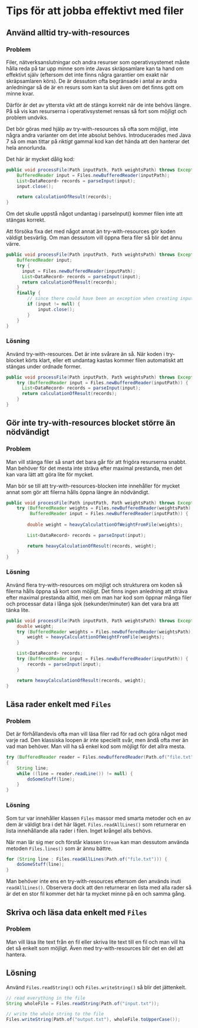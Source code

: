 # Tips för att jobba effektivt med filer

## Använd alltid try-with-resources

### Problem

Filer, nätverksanslutningar och andra resurser som operativsystemet måste hålla reda på tar upp
minne som inte Javas skräpsamlare kan ta hand om effektivt själv (eftersom det inte finns några
garantier om exakt när skräpsamlaren körs). De är dessutom ofta begränsade i antal av andra
anledningar så de är en resurs som kan ta slut även om det finns gott om minne kvar.

Därför är det av yttersta vikt att de stängs korrekt när de inte behövs längre. På så vis kan
resurserna i operativsystemet rensas så fort som möjligt och problem undviks.

Det bör göras med hjälp av try-with-resources så ofta som möjligt, inte några andra varianter om
det inte absolut behövs. Introducerades med Java 7 så om man tittar på *riktigt* gammal kod kan
det hända att den hanterar det hela annorlunda.

Det här är mycket dålig kod:

```Java
public void processFile(Path inputPath, Path weightsPath) throws Exception {
    BufferedReader input = Files.newBufferedReader(inputPath);
    List<DataRecord> records = parseInput(input);
    input.close();

    return calculationOfResult(records);
}
```

Om det skulle uppstå något undantag i parseInput() kommer filen inte att stängas korrekt.

Att försöka fixa det med något annat än try-with-resources gör koden väldigt besvärlig. Om man
dessutom vill öppna flera filer så blir det ännu värre.

```Java
public void processFile(Path inputPath, Path weightsPath) throws Exception {
    BufferedReader input;
    try {
      input = Files.newBufferedReader(inputPath);
      List<DataRecord> records = parseInput(input);
      return calculationOfResult(records);
    }
    finally {
        // since there could have been an exception when creating input it could be null
        if (input != null) {
            input.close();
        }
    }
}
```

### Lösning

Använd try-with-resources. Det är inte svårare än så. När koden i try-blocket körts klart, eller
ett undantag kastas kommer filen automatiskt att stängas under ordnade former.

```Java
public void processFile(Path inputPath, Path weightsPath) throws Exception {
    try (BufferedReader input = Files.newBufferedReader(inputPath)) {
      List<DataRecord> records = parseInput(input);
      return calculationOfResult(records);
    }
}
```

## Gör inte try-with-resources blocket större än nödvändigt

### Problem

Man vill stänga filer så snart det bara går för att frigöra resurserna snabbt. Man behöver för
det mesta inte sträva efter maximal prestanda, men det kan vara lätt att göra lite för mycket.

Man bör se till att try-with-resources-blocken inte innehåller för mycket annat som gör att filerna
hålls öppna längre än nödvändigt.

```Java
public void processFile(Path inputPath, Path weightsPath) throws Exception {
    try (BufferedReader weights = Files.newBufferedReader(weightsPath);
         BufferedReader input = Files.newBufferedReader(inputPath)) {
        
        double weight = heavyCalculattionOfWeightFromFile(weights);

        List<DataRecord> records = parseInput(input);

        return heavyCalculationOfResult(records, weight);
    }
}
```

### Lösning

Använd flera try-with-resources om möjligt och strukturera om koden så filerna hålls öppna så kort
som möjligt. Det finns ingen anledning att sträva efter maximal prestanda alltid, men om man har kod
som öppnar många filer och processar data i långa sjok (sekunder/minuter) kan det vara bra att tänka
lite.

```Java
public void processFile(Path inputPath, Path weightsPath) throws Exception {
    double weight;
    try (BufferedReader weights = Files.newBufferedReader(weightsPath)) {
        weight = heavyCalculattionOfWeightFromFile(weights);
    }

    List<DataRecord> records;
    try (BufferedReader input = Files.newBufferedReader(inputPath)) {
        records = parseInput(input);
    }

    return heavyCalculationOfResult(records, weight);
}
```

## Läsa rader enkelt med `Files`

### Problem

Det är förhållandevis ofta man vill läsa filer rad för rad och göra något med varje rad. Den
klassiska loopen är inte speciellt svår, men ändå ofta mer än vad man behöver. Man vill ha
så enkel kod som möjligt för det allra mesta.

```Java
try (BufferedReader reader = Files.newBufferedReader(Path.of("file.txt")))
{
    String line;
    while ((line = reader.readLine()) != null) {
        doSomeStuff(line);
    }
}
```

### Lösning

Som tur var innehåller klassen `Files` massor med smarta metoder och en av dem är väldigt bra i det
här läget. `Files.readAllLines()` som returnerar en lista innehållande alla rader i filen. Inget
krångel alls behövs.

När man lär sig mer och förstår klassen `Stream` kan man dessutom använda metoden `Files.lines()` 
som är ännu bättre.

```Java
for (String line : Files.readAllLines(Path.of("file.txt"))) {
    doSomeStuff(line);
}
```

Man behöver inte ens en try-with-resources eftersom den används inuti `readAllLines()`. Observera
dock att den returnerar en lista med alla rader så är det en stor fil kommer det här ta mycket
minne på en och samma gång.

## Skriva och läsa data enkelt med `Files`

### Problem

Man vill läsa lite text från en fil eller skriva lite text till en fil och man vill ha det så enkelt
som möjligt. Även med try-with-resources blir det en del att hantera.

## Lösning

Använd `Files.readString()` och `Files.writeString()` så blir det jättenkelt.

```Java
// read everything in the file
String wholeFile = Files.readString(Path.of("input.txt"));

// write the whole string to the file
Files.writeString(Path.of("output.txt"), wholeFile.toUpperCase());
```
